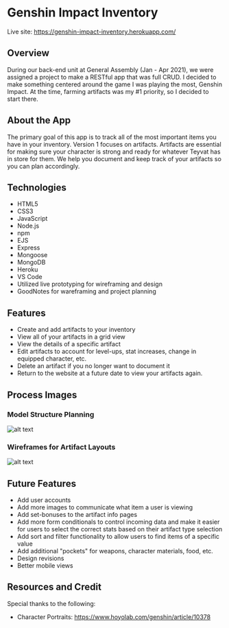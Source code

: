 
# Genshin Impact Inventory

Live site: <https://genshin-impact-inventory.herokuapp.com/>


## Overview

During our back-end unit at General Assembly (Jan - Apr 2021), we were assigned a project to make a RESTful app that was full CRUD. I decided to make something centered around the game I was playing the most, Genshin Impact. At the time, farming artifacts was my #1 priority, so I decided to start there.


## About the App

The primary goal of this app is to track all of the most important items you have in your inventory. Version 1 focuses on artifacts. Artifacts are essential for making sure your character is strong and ready for whatever Teyvat has in store for them. We help you document and keep track of your artifacts so you can plan accordingly.


## Technologies

* HTML5
* CSS3
* JavaScript
* Node.js
* npm
* EJS
* Express
* Mongoose
* MongoDB
* Heroku
* VS Code
* Utilized live prototyping for wireframing and design
* GoodNotes for wareframing and project planning


## Features

* Create and add artifacts to your inventory
* View all of your artifacts in a grid view
* View the details of a specific artifact
* Edit artifacts to account for level-ups, stat increases, change in equipped character, etc.
* Delete an artifact if you no longer want to document it
* Return to the website at a future date to view your artifacts again.


## Process Images

### Model Structure Planning
![alt text](https://genshin-impact-inventory.herokuapp.com/img/model-planning.png "Model structure planning")
### Wireframes for Artifact Layouts
![alt text](https://genshin-impact-inventory.herokuapp.com/img/artifact-wires.png "Wireframes for artifact layouts")


## Future Features

* Add user accounts
* Add more images to communicate what item a user is viewing
* Add set-bonuses to the artifact info pages
* Add more form conditionals to control incoming data and make it easier for users to select the correct stats based on their artifact type selection
* Add sort and filter functionality to allow users to find items of a specific value
* Add additional "pockets" for weapons, character materials, food, etc.
* Design revisions
* Better mobile views


## Resources and Credit

Special thanks to the following:
* Character Portraits: <https://www.hoyolab.com/genshin/article/10378>
